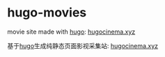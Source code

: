 # hugo-movies
movie site made with [hugo](https://gohugo.io/): [hugocinema.xyz](https://www.hugocinema.xyz)

基于[hugo](https://gohugo.io/)生成纯静态页面影视采集站: [hugocinema.xyz](https://www.hugocinema.xyz)
